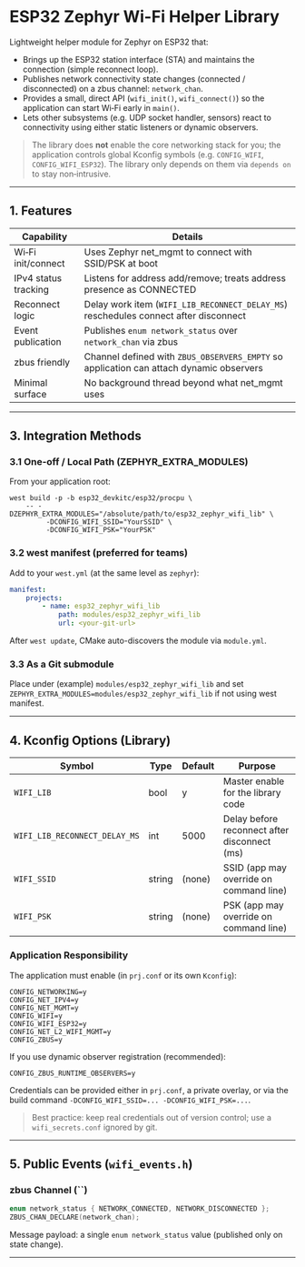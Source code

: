 # ESP32 Zephyr Wi-Fi Helper Library

Lightweight helper module for Zephyr on ESP32 that:

* Brings up the ESP32 station interface (STA) and maintains the connection (simple reconnect loop).
* Publishes network connectivity state changes (connected / disconnected) on a zbus channel: `network_chan`.
* Provides a small, direct API (`wifi_init()`, `wifi_connect()`) so the application can start Wi‑Fi early in `main()`.
* Lets other subsystems (e.g. UDP socket handler, sensors) react to connectivity using either static listeners or dynamic observers.

> The library does **not** enable the core networking stack for you; the application controls global Kconfig symbols (e.g. `CONFIG_WIFI`, `CONFIG_WIFI_ESP32`). The library only depends on them via `depends on` to stay non‑intrusive.

---

## 1. Features

| Capability | Details |
|------------|---------|
| Wi‑Fi init/connect | Uses Zephyr net_mgmt to connect with SSID/PSK at boot |
| IPv4 status tracking | Listens for address add/remove; treats address presence as CONNECTED |
| Reconnect logic | Delay work item (`WIFI_LIB_RECONNECT_DELAY_MS`) reschedules connect after disconnect |
| Event publication | Publishes `enum network_status` over `network_chan` via zbus |
| zbus friendly | Channel defined with `ZBUS_OBSERVERS_EMPTY` so application can attach dynamic observers |
| Minimal surface | No background thread beyond what net_mgmt uses |

---

## 3. Integration Methods

### 3.1 One-off / Local Path (ZEPHYR_EXTRA_MODULES)

From your application root:

```
west build -p -b esp32_devkitc/esp32/procpu \
	-- -DZEPHYR_EXTRA_MODULES="/absolute/path/to/esp32_zephyr_wifi_lib" \
		 -DCONFIG_WIFI_SSID="YourSSID" \
		 -DCONFIG_WIFI_PSK="YourPSK"
```

### 3.2 west manifest (preferred for teams)

Add to your `west.yml` (at the same level as `zephyr`):

```yaml
manifest:
	projects:
		- name: esp32_zephyr_wifi_lib
			path: modules/esp32_zephyr_wifi_lib
			url: <your-git-url>
```

After `west update`, CMake auto-discovers the module via `module.yml`.

### 3.3 As a Git submodule

Place under (example) `modules/esp32_zephyr_wifi_lib` and set `ZEPHYR_EXTRA_MODULES=modules/esp32_zephyr_wifi_lib` if not using west manifest.

---

## 4. Kconfig Options (Library)

| Symbol | Type | Default | Purpose |
|--------|------|---------|---------|
| `WIFI_LIB` | bool | y | Master enable for the library code |
| `WIFI_LIB_RECONNECT_DELAY_MS` | int | 5000 | Delay before reconnect after disconnect (ms) |
| `WIFI_SSID` | string | (none) | SSID (app may override on command line) |
| `WIFI_PSK` | string | (none) | PSK (app may override on command line) |

### Application Responsibility
The application must enable (in `prj.conf` or its own `Kconfig`):

```
CONFIG_NETWORKING=y
CONFIG_NET_IPV4=y
CONFIG_NET_MGMT=y
CONFIG_WIFI=y
CONFIG_WIFI_ESP32=y
CONFIG_NET_L2_WIFI_MGMT=y
CONFIG_ZBUS=y
```

If you use dynamic observer registration (recommended):
```
CONFIG_ZBUS_RUNTIME_OBSERVERS=y
```

Credentials can be provided either in `prj.conf`, a private overlay, or via the build command `-DCONFIG_WIFI_SSID=... -DCONFIG_WIFI_PSK=...`.

> Best practice: keep real credentials out of version control; use a `wifi_secrets.conf` ignored by git.

---

## 5. Public Events (`wifi_events.h`)

### zbus Channel (``)

```c
enum network_status { NETWORK_CONNECTED, NETWORK_DISCONNECTED };
ZBUS_CHAN_DECLARE(network_chan);
```

Message payload: a single `enum network_status` value (published only on state change).

---
